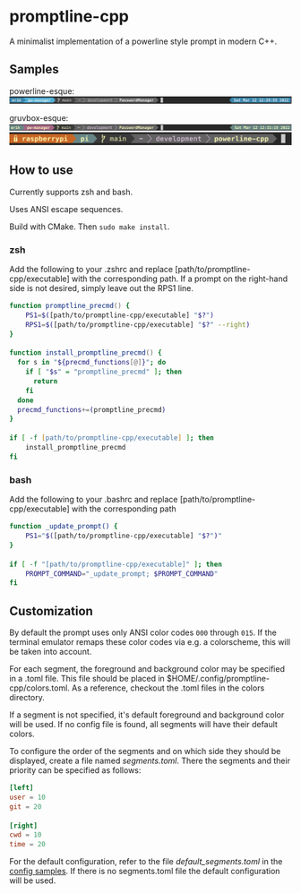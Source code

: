 # promptline-cpp

A minimalist implementation of a powerline style prompt in modern C++.

## Samples

powerline-esque:
![powerline colors](images/powerline-colors.png "powerline colors")

gruvbox-esque:
![gruvbox colors](images/gruvbox-colors.png "gruvbox colors")
![gruvbox with ssh segment](images/gruvbox-with-ssh.png "gruvbox with ssh segment")

## How to use

Currently supports zsh and bash.

Uses ANSI escape sequences.

Build with CMake. Then `sudo make install`.

### zsh

Add the following to your .zshrc and replace [path/to/promptline-cpp/executable] with the corresponding path.
If a prompt on the right-hand side is not desired, simply leave out the
RPS1 line.
```zsh
function promptline_precmd() {
    PS1=$([path/to/promptline-cpp/executable] "$?")
    RPS1=$([path/to/promptline-cpp/executable] "$?" --right)
}

function install_promptline_precmd() {
  for s in "${precmd_functions[@]}"; do
    if [ "$s" = "promptline_precmd" ]; then
      return
    fi
  done
  precmd_functions+=(promptline_precmd)
}

if [ -f [path/to/promptline-cpp/executable] ]; then
    install_promptline_precmd
fi
```

### bash

Add the following to your .bashrc and replace [path/to/promptline-cpp/executable] with the corresponding path
```bash
function _update_prompt() {
    PS1="$([path/to/promptline-cpp/executable] "$?")"
}

if [ -f "[path/to/promptline-cpp/executable]" ]; then
    PROMPT_COMMAND="_update_prompt; $PROMPT_COMMAND"
fi
```

## Customization

By default the prompt uses only ANSI color codes `000` through `015`. If the
terminal emulator remaps these color codes via e.g. a colorscheme, this will be
taken into account.

For each segment, the foreground and background color may be specified in a .toml
file. This file should be placed in $HOME/.config/promptline-cpp/colors.toml. As
a reference, checkout the .toml files in the colors directory.

If a segment is not specified, it's default foreground and background color
will be used. If no config file is found, all segments will have their default colors.

To configure the order of the segments and on which side they  should be
displayed, create a file named *segments.toml*. There the segments and their
priority can be specified as follows:

```toml
[left]
user = 10
git = 20

[right]
cwd = 10
time = 20
```

For the default configuration, refer to the file *default_segments.toml* in the
[config samples](config_samples). If there is no segments.toml file the default
configuration will be used.
